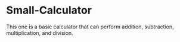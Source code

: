 # Small-Calculator
This one is a basic calculator that can perform addition, subtraction, multiplication, and division.

